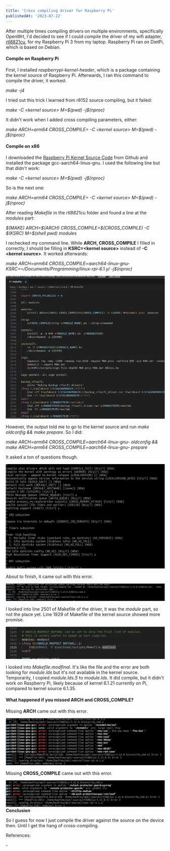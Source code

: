 ```yaml
---
title: 'Cross compiling driver for Raspberry Pi'
publishedAt: '2023-07-22'
---
```

After multiple times compiling drivers on multiple environments,
specifically OpenWrt, I'd decided to see if I could compile the driver
of my wifi adapter, [rtl8821cu](https://github.com/brektrou/rtl8821CU), for my
Raspberry Pi 3 from my laptop. Raspberry Pi ran on DietPi, which is
based on Debian.

#### Compile on Raspberry Pi

First, I installed *raspberrypi-kernel-header*, which is a package
containing the kernel source of Raspberry Pi. Afterwards, I ran this
command to compile the driver, it worked:

*make -j4*

I tried out this trick I learned from r8152 source compiling, but it
failed:

*make -C \<kernel source\> M=\$(pwd) -j\$(nproc)*

It didn't work when I added cross compiling parameters, either:

*make ARCH=arm64 CROSS\_COMPILE= -C \<kernel source\> M=\$(pwd)
-j\$(nproc)*

#### Compile on x86

I downloaded the [Raspberry Pi Kernel Source
Code](https://github.com/raspberrypi/linux) from Github and
installed the package gcc-aarch64-linux-gnu. I used the following line
but that didn't work:

*make -C \<kernel source\> M=\$(pwd) -j\$(nproc)*

So is the next one:

*make ARCH=arm64 CROSS\_COMPILE= -C \<kernel source\> M=\$(pwd)
-j\$(nproc)*

After reading *Makefile* in the *rtl8821cu* folder and found a line at
the *modules* part:

*\$(MAKE) ARCH=\$(ARCH) CROSS\_COMPILE=\$(CROSS\_COMPILE) -C \$(KSRC)
M=\$(shell pwd) modules*

I rechecked my command line. While **ARCH, CROSS\_COMPILE** I filled in
correctly, I should be filling in **KSRC=\<kernel source\>** instead of
**-C \<kernel source\>**. It worked afterwards:

*make ARCH=arm64 CROSS\_COMPILE=aarch64-linux-gnu-
KSRC=\~/Documents/Programming/linux-rpi-6.1.y/ -j\$(nproc)*

![](/images/blog/230722/make1.jpg)

However, the output told me to go to the kernel source and run *make
oldconfig && make prepare*. So I did:

*make ARCH=arm64 CROSS\_COMPILE=aarch64-linux-gnu- oldconfig && make
ARCH=arm64 CROSS\_COMPILE=aarch64-linux-gnu- prepare*

It asked a ton of questions though.

![](/images/blog/230722/make%20oldconfig.jpg)

About to finish, it came out with this error.

![](/images/blog/230722/make2.jpg)

I looked into line 2501 of Makefile of the driver, it was the *module*
part, so not the place yet. Line 1929 of Makefile of the kernel source
showed more promise.

![](/images/blog/230722/make3.jpg)

I looked into *Makefile.modfinal*. It's like the file and the error are
both looking for *module.lds* but it's not available in the kernel
source. Temporarily, I copied *module.lds.S* to *module.lds.* It did
compile, but it didn't work on Raspberry Pi, likely because of kernel
6.1.21 currently on Pi, compared to kernel source 6.1.35.

#### What happened if you missed ARCH and CROSS\_COMPILE?

Missing **ARCH** came out with this error.

![](/images/blog/230722/missing%20arch.jpg)

Missing **CROSS\_COMPILE** came out with this error.

![](/images/blog/230722/missing%20cross%20compile.jpg)
**Conclusion**

So I guess for now I just compile the driver against the source on the
device then. Until I get the hang of cross-compiling.

References:

\- [](https://bugs.launchpad.net/ubuntu/+source/linux/+bug/1906131)
